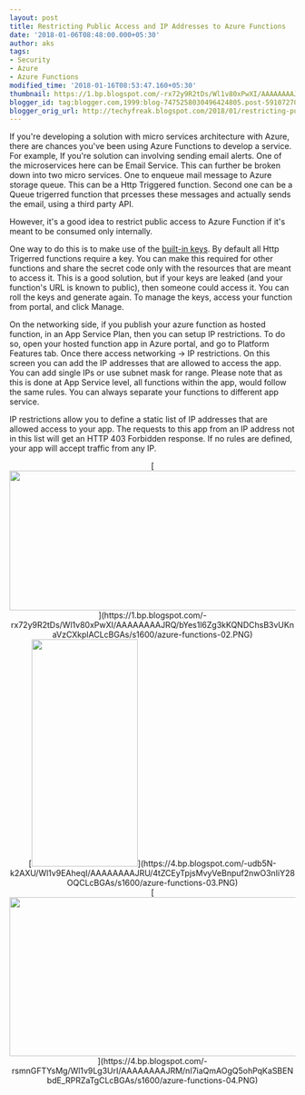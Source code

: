 ```yaml
---
layout: post
title: Restricting Public Access and IP Addresses to Azure Functions
date: '2018-01-06T08:48:00.000+05:30'
author: aks
tags:
- Security
- Azure
- Azure Functions
modified_time: '2018-01-16T08:53:47.160+05:30'
thumbnail: https://1.bp.blogspot.com/-rx72y9R2tDs/Wl1v80xPwXI/AAAAAAAAJRQ/bYes1l6Zg3kKQNDChsB3vUKnaVzCXkplACLcBGAs/s72-c/azure-functions-02.PNG
blogger_id: tag:blogger.com,1999:blog-7475258030496424805.post-5910727056765322260
blogger_orig_url: http://techyfreak.blogspot.com/2018/01/restricting-public-access-and-ip.html
---
```


<div dir="ltr" style="text-align: left;" trbidi="on">If you're developing a 
solution with micro services architecture with Azure, there are chances you've 
been using Azure Functions to develop a service. For example, If you're 
solution can involving sending email alerts. One of the microservices here can 
be Email Service. This can further be broken down into two micro services. One 
to enqueue mail message to Azure storage queue. This can be a Http Triggered 
function. Second one can be a Queue trigerred function that prcesses these 
messages and actually sends the email, using a third party API. 

However, it's a good idea to restrict public access to Azure Function if it's 
meant to be consumed only internally. 

One way to do this is to make use of the [built-in 
keys](https://docs.microsoft.com/azure/azure-functions/functions-bindings-http-webhook#working-with-keys). 
By default all Http Trigerred functions require a key. You can make this 
required for other functions and share the secret code only with the resources 
that are meant to access it. This is a good solution, but if your keys are 
leaked (and your function's URL is known to public), then someone could access 
it. You can roll the keys and generate again. To manage the keys, access your 
function from portal, and click Manage. 

On the networking side, if you publish your azure function as hosted function, 
in an App Service Plan, then you can setup IP restrictions. To do so, open 
your hosted function app in Azure portal, and go to Platform Features tab. 
Once there access networking -&gt; IP restrictions. On this screen you can add 
the IP addresses that are allowed to access the app. You can add single IPs or 
use subnet mask for range. Please note that as this is done at App Service 
level, all functions within the app, would follow the same rules. You can 
always separate your functions to different app service. 

IP restrictions allow you to define a static list of IP addresses that are 
allowed access to your app. The requests to this app from an IP address not in 
this list will get an HTTP 403 Forbidden response. If no rules are defined, 
your app will accept traffic from any IP. 
<div> 
<div class="separator" style="clear: both; text-align: center;">[<img 
border="0" data-original-height="618" data-original-width="1600" height="246" 
src="https://1.bp.blogspot.com/-rx72y9R2tDs/Wl1v80xPwXI/AAAAAAAAJRQ/bYes1l6Zg3kKQNDChsB3vUKnaVzCXkplACLcBGAs/s640/azure-functions-02.PNG" 
width="640" 
/>](https://1.bp.blogspot.com/-rx72y9R2tDs/Wl1v80xPwXI/AAAAAAAAJRQ/bYes1l6Zg3kKQNDChsB3vUKnaVzCXkplACLcBGAs/s1600/azure-functions-02.PNG) 
<div class="separator" style="clear: both; text-align: center;">[<img 
border="0" data-original-height="1600" data-original-width="755" height="400" 
src="https://4.bp.blogspot.com/-udb5N-k2AXU/Wl1v9EAheqI/AAAAAAAAJRU/4tZCEyTpjsMvyVeBnpuf2nwO3nIiY28OQCLcBGAs/s400/azure-functions-03.PNG" 
width="187" 
/>](https://4.bp.blogspot.com/-udb5N-k2AXU/Wl1v9EAheqI/AAAAAAAAJRU/4tZCEyTpjsMvyVeBnpuf2nwO3nIiY28OQCLcBGAs/s1600/azure-functions-03.PNG) 
<div class="separator" style="clear: both; text-align: center;">[<img 
border="0" data-original-height="700" data-original-width="1600" height="280" 
src="https://4.bp.blogspot.com/-rsmnGFTYsMg/Wl1v9Lg3UrI/AAAAAAAAJRM/nI7iaQmAOgQ5ohPqKaSBENbdE_RPRZaTgCLcBGAs/s640/azure-functions-04.PNG" 
width="640" 
/>](https://4.bp.blogspot.com/-rsmnGFTYsMg/Wl1v9Lg3UrI/AAAAAAAAJRM/nI7iaQmAOgQ5ohPqKaSBENbdE_RPRZaTgCLcBGAs/s1600/azure-functions-04.PNG)<div> 
<span class="fullpost"> 
